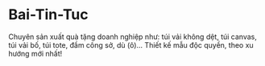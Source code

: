 # Bai-Tin-Tuc
Chuyên sản xuất quà tặng doanh nghiệp như: túi vải không dệt, túi canvas, túi vải bố, túi tote, đầm công sở, dù (ô)… Thiết kế mẫu độc quyền, theo xu hướng mới nhất!
